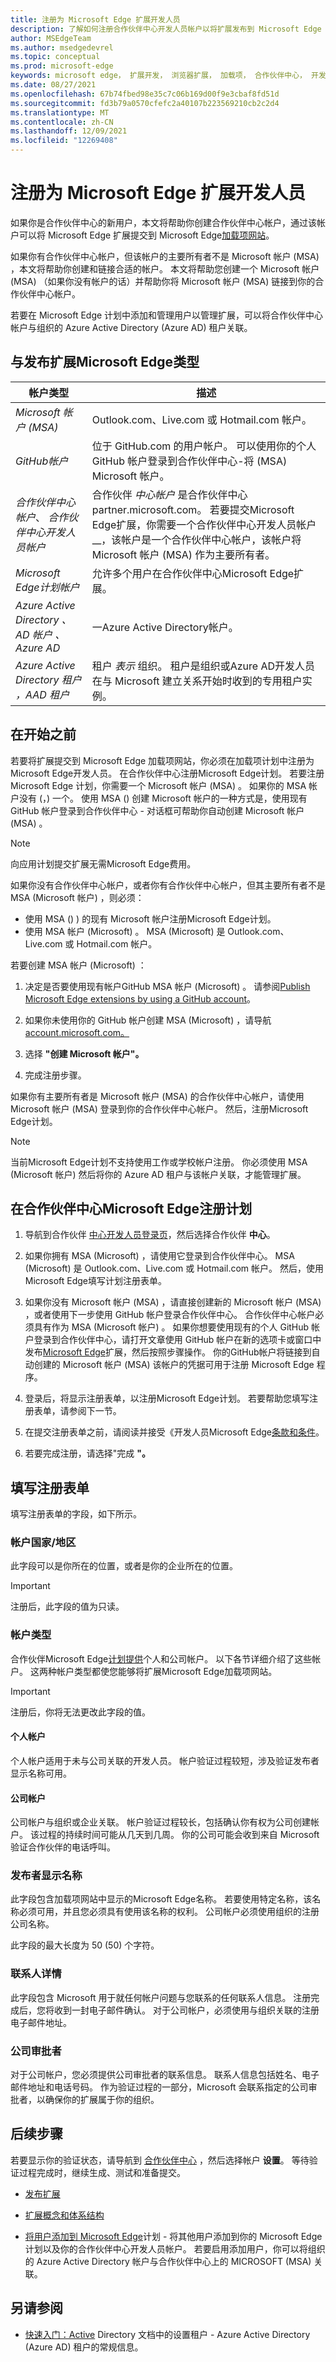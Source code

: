 ```yaml
---
title: 注册为 Microsoft Edge 扩展开发人员
description: 了解如何注册合作伙伴中心开发人员帐户以将扩展发布到 Microsoft Edge 加载项网站。
author: MSEdgeTeam
ms.author: msedgedevrel
ms.topic: conceptual
ms.prod: microsoft-edge
keywords: microsoft edge， 扩展开发， 浏览器扩展， 加载项， 合作伙伴中心， 开发人员
ms.date: 08/27/2021
ms.openlocfilehash: 67b74fbed98e35c7c06b169d00f9e3cbaf8fd51d
ms.sourcegitcommit: fd3b79a0570cfefc2a40107b223569210cb2c2d4
ms.translationtype: MT
ms.contentlocale: zh-CN
ms.lasthandoff: 12/09/2021
ms.locfileid: "12269408"
---
```

# <a name="register-as-a-microsoft-edge-extension-developer"></a>注册为 Microsoft Edge 扩展开发人员

如果你是合作伙伴中心的新用户，本文将帮助你创建合作伙伴中心帐户，通过该帐户可以将 Microsoft Edge 扩展提交到 Microsoft Edge[加载项网站](https://microsoftedge.microsoft.com/addons/Microsoft-Edge-Extensions-Home)。

如果你有合作伙伴中心帐户，但该帐户的主要所有者不是 Microsoft 帐户 (MSA) ，本文将帮助你创建和链接合适的帐户。  本文将帮助您创建一个 Microsoft 帐户 (MSA) （如果你没有帐户的话）并帮助你将 Microsoft 帐户 (MSA) 链接到你的合作伙伴中心帐户。

若要在 Microsoft Edge 计划中添加和管理用户以管理扩展，可以将合作伙伴中心帐户与组织的 Azure Active Directory (Azure AD) 租户关联。


<!-- ====================================================================== -->
## <a name="types-of-accounts-related-to-publishing-microsoft-edge-extensions"></a>与发布扩展Microsoft Edge类型

| 帐户类型 | 描述 |
|---|---|
| _Microsoft 帐户 (MSA)_ | Outlook.com、Live.com 或 Hotmail.com 帐户。 |
| _GitHub帐户_ | 位于 GitHub.com 的用户帐户。  可以使用你的个人 GitHub 帐户登录到合作伙伴中心-将 (MSA) Microsoft 帐户。 |
| _合作伙伴中心帐户_、 _合作伙伴中心开发人员帐户_ | 合作伙伴 _中心帐户_ 是合作伙伴中心 partner.microsoft.com。  若要提交Microsoft Edge扩展，你需要一个合作伙伴中心开发人员帐户__，该帐户是一个合作伙伴中心帐户，该帐户将 Microsoft 帐户 (MSA) 作为主要所有者。 |
| _Microsoft Edge计划帐户_ | 允许多个用户在合作伙伴中心Microsoft Edge扩展。 |
| _Azure Active Directory_ _、AD 帐户_ _、Azure AD_ | 一Azure Active Directory帐户。 |
| _Azure Active Directory 租户_ _，AAD 租户_ | 租户 _表示_ 组织。  租户是组织或Azure AD开发人员在与 Microsoft 建立关系开始时收到的专用租户实例。 |


<!-- ====================================================================== -->
## <a name="before-you-begin"></a>在开始之前

若要将扩展提交到 Microsoft Edge 加载项网站，你必须在加载项计划中注册为Microsoft Edge开发人员。  在合作伙伴中心注册Microsoft Edge计划。  若要注册 Microsoft Edge 计划，你需要一个 Microsoft 帐户 (MSA) 。  如果你的 MSA 帐户没有 (，) 一个。  使用 MSA () 创建 Microsoft 帐户的一种方式是，使用现有 GitHub 帐户登录到合作伙伴中心 - 对话框可帮助你自动创建 Microsoft 帐户 (MSA) 。

> [!NOTE]
> 向应用计划提交扩展无需Microsoft Edge费用。

如果你没有合作伙伴中心帐户，或者你有合作伙伴中心帐户，但其主要所有者不是 MSA (Microsoft 帐户) ，则必须：
*  使用 MSA () ) 的现有 Microsoft 帐户注册Microsoft Edge计划。
*  使用 MSA 帐户 (Microsoft) 。  MSA (Microsoft) 是 Outlook.com、Live.com 或 Hotmail.com 帐户。

若要创建 MSA 帐户 (Microsoft) ：

1. 决定是否要使用现有帐户GitHub MSA 帐户 (Microsoft) 。  请参阅[Publish Microsoft Edge extensions by using a GitHub account](github.md)。

1. 如果你未使用你的 GitHub 帐户创建 MSA (Microsoft) ，请导航[account.microsoft.com。](https://account.microsoft.com/account)

1. 选择 **"创建 Microsoft 帐户"。**

1. 完成注册步骤。

如果你有主要所有者是 Microsoft 帐户 (MSA) 的合作伙伴中心帐户，请使用 Microsoft 帐户 (MSA) 登录到你的合作伙伴中心帐户。  然后，注册Microsoft Edge计划。

> [!NOTE]
> 当前Microsoft Edge计划不支持使用工作或学校帐户注册。  你必须使用 MSA (Microsoft 帐户) 然后将你的 Azure AD 租户与该帐户关联，才能管理扩展。


<!-- ====================================================================== -->
## <a name="enroll-in-the-microsoft-edge-program-on-partner-center"></a>在合作伙伴中心Microsoft Edge注册计划

<!-- 1.  Navigate to the [webpage about Partner Center](https://partner.microsoft.com).  You might see a "Join the Microsoft Partner Network" page with a **Become a partner** button, or a "Welcome back" page with a **Visit Partner Center** button.  Select the **Become a partner** button or the **Visit Partner Center** button. -->

1.  导航到合作伙伴 [中心开发人员登录页](https://partner.microsoft.com/dashboard/microsoftedge/public/login?ref=dd)，然后选择合作伙伴 **中心**。

1.  如果你拥有 MSA (Microsoft) ，请使用它登录到合作伙伴中心。  MSA (Microsoft) 是 Outlook.com、Live.com 或 Hotmail.com 帐户。  然后，使用Microsoft Edge填写计划注册表单。

1.  如果你没有 Microsoft 帐户 (MSA) ，请直接创建新的 Microsoft 帐户 (MSA) ，或者使用下一步使用 GitHub 帐户登录合作伙伴中心。  合作伙伴中心帐户必须具有作为 MSA (Microsoft 帐户) 。  如果你想要使用现有的个人 GitHub 帐户登录到合作伙伴中心，请打开文章使用 GitHub 帐户在新的选项卡或窗口中发布[Microsoft Edge](github.md)扩展，然后按照步骤操作。  你的GitHub帐户将链接到自动创建的 Microsoft 帐户 (MSA) 该帐户的凭据可用于注册 Microsoft Edge 程序。

1.  登录后，将显示注册表单，以注册Microsoft Edge计划。  若要帮助您填写注册表单，请参阅下一节。

1.  在提交注册表单之前，请阅读并接受《开发人员Microsoft Edge[条款和条件](/legal/windows/agreements/app-developer-agreement)。

1.  若要完成注册，请选择"完成 **"。**


<!-- ====================================================================== -->
## <a name="filling-in-the-registration-form"></a>填写注册表单

填写注册表单的字段，如下所示。

### <a name="account-countryregion"></a>帐户国家/地区

此字段可以是你所在的位置，或者是你的企业所在的位置。

> [!IMPORTANT]
> 注册后，此字段的值为只读。

### <a name="account-type"></a>帐户类型

合作伙伴Microsoft Edge[计划提供](https://partner.microsoft.com/dashboard/microsoftedge/public/login?ref=dd)个人和公司帐户。  以下各节详细介绍了这些帐户。  这两种帐户类型都使您能够将扩展Microsoft Edge加载项网站。

> [!IMPORTANT]
> 注册后，你将无法更改此字段的值。

#### <a name="individual-account"></a>个人帐户

个人帐户适用于未与公司关联的开发人员。  帐户验证过程较短，涉及验证发布者显示名称可用。

#### <a name="company-account"></a>公司帐户

公司帐户与组织或企业关联。  帐户验证过程较长，包括确认你有权为公司创建帐户。  该过程的持续时间可能从几天到几周。  你的公司可能会收到来自 Microsoft 验证合作伙伴的电话呼叫。

### <a name="publisher-display-name"></a>发布者显示名称

此字段包含加载项网站中显示的Microsoft Edge名称。  若要使用特定名称，该名称必须可用，并且您必须具有使用该名称的权利。  公司帐户必须使用组织的注册公司名称。

此字段的最大长度为 50 (50) 个字符。

### <a name="contact-details"></a>联系人详情

此字段包含 Microsoft 用于就任何帐户问题与您联系的任何联系人信息。  注册完成后，您将收到一封电子邮件确认。  对于公司帐户，必须使用与组织关联的注册电子邮件地址。

### <a name="company-approver"></a>公司审批者

对于公司帐户，您必须提供公司审批者的联系信息。  联系人信息包括姓名、电子邮件地址和电话号码。  作为验证过程的一部分，Microsoft 会联系指定的公司审批者，以确保你的扩展属于你的组织。


<!-- ====================================================================== -->
## <a name="next-steps"></a>后续步骤

若要显示你的验证状态，请导航到 [合作伙伴中心](https://partner.microsoft.com/dashboard/microsoftedge/public/login?ref=dd) ，然后选择帐户 **设置**。  等待验证过程完成时，继续生成、测试和准备提交。

*  [发布扩展](./publish-extension.md)

*  [扩展概念和体系结构](../getting-started/index.md)

*  [将用户添加到 Microsoft Edge](./aad-account.md)计划 - 将其他用户添加到你的 Microsoft Edge 计划以及你的合作伙伴中心开发人员帐户。  若要启用添加用户，你可以将组织的 Azure Active Directory 帐户与合作伙伴中心上的 MICROSOFT (MSA) 关联。


<!-- ====================================================================== -->
## <a name="see-also"></a>另请参阅

*  [快速入门：Active](/azure/active-directory/develop/quickstart-create-new-tenant) Directory 文档中的设置租户 - Azure Active Directory (Azure AD) 租户的常规信息。
